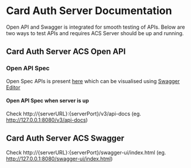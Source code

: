 # Card Auth Server Documentation

Open API and Swagger is integrated for smooth testing of APIs.
Below are two ways to test APIs and requires ACS Server should be up and running.

## Card Auth Server ACS Open API

### Open API Spec
Open Spec APIs is present [here](./open_api_spec.json) which can be visualised
using [Swagger Editor](https://editor.swagger.io/)

#### Open API Spec when server is up
Check http://{serverURL}:{serverPort}/v3/api-docs (eg. http://127.0.0.1:8080/v3/api-docs)

## Card Auth Server ACS Swagger

Check http://{serverURL}:{serverPort}/swagger-ui/index.html (eg. http://127.0.0.1:8080/swagger-ui/index.html)
